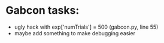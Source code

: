 # Gabcon tasks:
- ugly hack with exp['numTrials'] = 500 (gabcon.py, line 55)
- maybe add something to make debugging easier